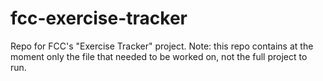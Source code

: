 # fcc-exercise-tracker
Repo for FCC's "Exercise Tracker" project. Note: this repo contains at the moment only the file that needed to be worked on, not the full project to run.
